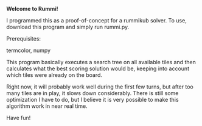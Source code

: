 **Welcome to Rummi!**

I programmed this as a proof-of-concept for a rummikub solver. To use, download this program and simply run rummi.py. 

Prerequisites:

termcolor, numpy

This program basically executes a search tree on all available tiles and then calculates what the best scoring solution would be, keeping into account which tiles were already on the board.

Right now, it will probably work well during the first few turns, but after too many tiles are in play, it slows down considerably. There is still some optimization I have to do, but I believe it is very possible to make this algorithm work in near real time.

Have fun!